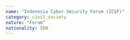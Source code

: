 ```yaml
---
name: "Indonesia Cyber Security Forum (ICSF)"
category: civil_society
nature: "Forum"
nationality: IDN
---
```

    